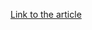 [Link to the article](https://blog.360totalsecurity.com/en/netfilter-rootkit-ii-continues-to-hold-whql-signatures/)
